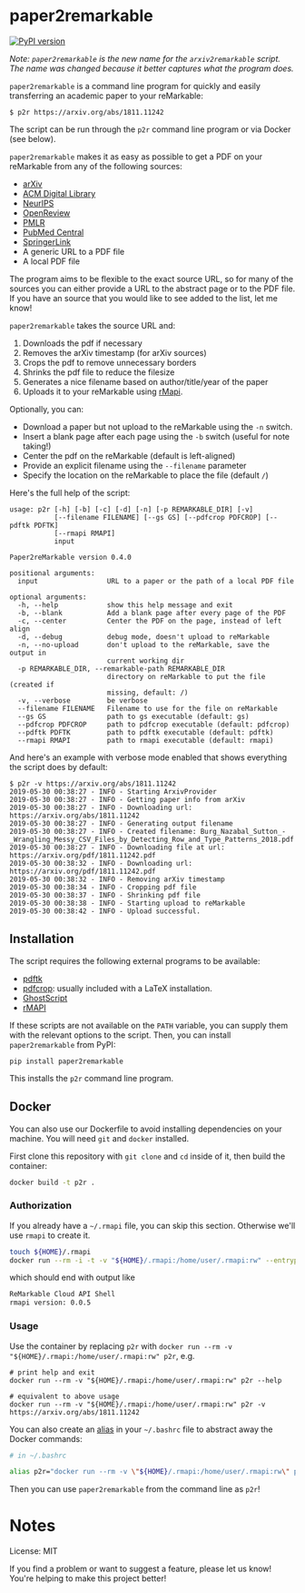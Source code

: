 # paper2remarkable

[![PyPI 
version](https://badge.fury.io/py/paper2remarkable.svg)](https://pypi.org/project/paper2remarkable)

*Note: ``paper2remarkable`` is the new name for the ``arxiv2remarkable`` 
script. The name was changed because it better captures what the program 
does.*

``paper2remarkable`` is a command line program for quickly and easily 
transferring an academic paper to your reMarkable:

```
$ p2r https://arxiv.org/abs/1811.11242
```

The script can be run through the ``p2r`` command line program or via Docker 
(see below).

``paper2remarkable`` makes it as easy as possible to get a PDF on your 
reMarkable from any of the following sources:

* [arXiv](https://arxiv.org/)
* [ACM Digital Library](https://dl.acm.org/dl.cfm)
* [NeurIPS](https://papers.nips.cc/)
* [OpenReview](https://openreview.net/)
* [PMLR](http://proceedings.mlr.press/)
* [PubMed Central](https://www.ncbi.nlm.nih.gov/pmc/)
* [SpringerLink](https://link.springer.com/)
* A generic URL to a PDF file
* A local PDF file

The program aims to be flexible to the exact source URL, so for many of the 
sources you can either provide a URL to the abstract page or to the PDF file. 
If you have an source that you would like to see added to the list, let me 
know!

``paper2remarkable`` takes the source URL and:

1. Downloads the pdf if necessary
2. Removes the arXiv timestamp (for arXiv sources)
3. Crops the pdf to remove unnecessary borders
4. Shrinks the pdf file to reduce the filesize
5. Generates a nice filename based on author/title/year of the paper
6. Uploads it to your reMarkable using 
   [rMapi](https://github.com/juruen/rmapi).

Optionally, you can:

- Download a paper but not upload to the reMarkable using the ``-n`` switch.
- Insert a blank page after each page using the ``-b`` switch (useful for note 
  taking!)
- Center the pdf on the reMarkable (default is left-aligned)
- Provide an explicit filename using the ``--filename`` parameter
- Specify the location on the reMarkable to place the file (default ``/``)

Here's the full help of the script:

```text
usage: p2r [-h] [-b] [-c] [-d] [-n] [-p REMARKABLE_DIR] [-v]
           [--filename FILENAME] [--gs GS] [--pdfcrop PDFCROP] [--pdftk PDFTK]
           [--rmapi RMAPI]
           input

Paper2reMarkable version 0.4.0

positional arguments:
  input                 URL to a paper or the path of a local PDF file

optional arguments:
  -h, --help            show this help message and exit
  -b, --blank           Add a blank page after every page of the PDF
  -c, --center          Center the PDF on the page, instead of left align
  -d, --debug           debug mode, doesn't upload to reMarkable
  -n, --no-upload       don't upload to the reMarkable, save the output in
                        current working dir
  -p REMARKABLE_DIR, --remarkable-path REMARKABLE_DIR
                        directory on reMarkable to put the file (created if
                        missing, default: /)
  -v, --verbose         be verbose
  --filename FILENAME   Filename to use for the file on reMarkable
  --gs GS               path to gs executable (default: gs)
  --pdfcrop PDFCROP     path to pdfcrop executable (default: pdfcrop)
  --pdftk PDFTK         path to pdftk executable (default: pdftk)
  --rmapi RMAPI         path to rmapi executable (default: rmapi)
```

And here's an example with verbose mode enabled that shows everything the 
script does by default:

```
$ p2r -v https://arxiv.org/abs/1811.11242
2019-05-30 00:38:27 - INFO - Starting ArxivProvider
2019-05-30 00:38:27 - INFO - Getting paper info from arXiv
2019-05-30 00:38:27 - INFO - Downloading url: https://arxiv.org/abs/1811.11242
2019-05-30 00:38:27 - INFO - Generating output filename
2019-05-30 00:38:27 - INFO - Created filename: Burg_Nazabal_Sutton_-_Wrangling_Messy_CSV_Files_by_Detecting_Row_and_Type_Patterns_2018.pdf
2019-05-30 00:38:27 - INFO - Downloading file at url: https://arxiv.org/pdf/1811.11242.pdf
2019-05-30 00:38:32 - INFO - Downloading url: https://arxiv.org/pdf/1811.11242.pdf
2019-05-30 00:38:32 - INFO - Removing arXiv timestamp
2019-05-30 00:38:34 - INFO - Cropping pdf file
2019-05-30 00:38:37 - INFO - Shrinking pdf file
2019-05-30 00:38:38 - INFO - Starting upload to reMarkable
2019-05-30 00:38:42 - INFO - Upload successful.
```

## Installation

The script requires the following external programs to be available:

- [pdftk](https://www.pdflabs.com/tools/pdftk-the-pdf-toolkit/)
- [pdfcrop](https://ctan.org/pkg/pdfcrop?lang=en): usually included with a 
  LaTeX installation.
- [GhostScript](https://www.ghostscript.com/)
- [rMAPI](https://github.com/juruen/rmapi)

If these scripts are not available on the ``PATH`` variable, you can supply 
them with the relevant options to the script. Then, you can install 
``paper2remarkable`` from PyPI:

```
pip install paper2remarkable
```

This installs the ``p2r`` command line program.

## Docker

You can also use our Dockerfile to avoid installing dependencies on your 
machine. You will need `git` and `docker` installed.

First clone this repository with `git clone` and `cd` inside of it, then build 
the container:

```bash
docker build -t p2r .
```

### Authorization

If you already have a `~/.rmapi` file, you can skip this section. Otherwise 
we'll use `rmapi` to create it.

```bash
touch ${HOME}/.rmapi
docker run --rm -i -t -v "${HOME}/.rmapi:/home/user/.rmapi:rw" --entrypoint=rmapi p2r version
```

which should end with output like

```bash
ReMarkable Cloud API Shell
rmapi version: 0.0.5
```

### Usage

Use the container by replacing `p2r` with `docker run --rm -v 
"${HOME}/.rmapi:/home/user/.rmapi:rw" p2r`, e.g.

```
# print help and exit
docker run --rm -v "${HOME}/.rmapi:/home/user/.rmapi:rw" p2r --help

# equivalent to above usage
docker run --rm -v "${HOME}/.rmapi:/home/user/.rmapi:rw" p2r -v https://arxiv.org/abs/1811.11242
```

You can also create an [alias](http://tldp.org/LDP/abs/html/aliases.html) in 
your ``~/.bashrc`` file to abstract away the Docker commands:

```bash
# in ~/.bashrc

alias p2r="docker run --rm -v \"${HOME}/.rmapi:/home/user/.rmapi:rw\" p2r"
```

Then you can use ``paper2remarkable`` from the command line as ``p2r``!

# Notes

License: MIT

If you find a problem or want to suggest a feature, please let us know! You're 
helping to make this project better!
